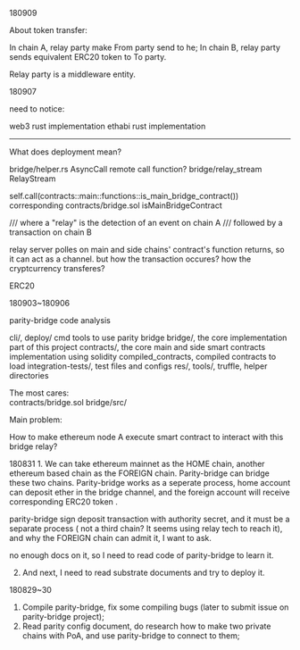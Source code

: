 
180909

About token transfer:

In chain A, relay party make From party send to he;
In chain B, relay party sends equivalent ERC20 token to To party.

Relay party is a middleware entity.


180907

need to notice:

web3 rust implementation
ethabi rust implementation

----

What does deployment mean?

bridge/helper.rs  AsyncCall   remote call function?
bridge/relay_stream  RelayStream  

self.call(contracts::main::functions::is_main_bridge_contract())
corresponding contracts/bridge.sol   isMainBridgeContract

/// where a "relay" is the detection of an event on chain A
/// followed by a transaction on chain B


relay server  polles on main and side chains' contract's function returns, so it can act as a channel.
but how the transaction occures? how the cryptcurrency transferes?

ERC20


180903~180906

parity-bridge code analysis

cli/, deploy/   cmd tools to use parity bridge
bridge/, the core implementation part of this project
contracts/, the core main and side smart contracts implementation using solidity
compiled_contracts, compiled contracts to load
integration-tests/, test files and configs
res/, tools/, truffle, helper directories

The most cares:  
contracts/bridge.sol
bridge/src/


Main problem:

How to make ethereum node A execute smart contract to interact with this bridge relay?



180831
1. 
We can take ethereum mainnet as the HOME chain, another ethereum based chain as the FOREIGN chain. Parity-bridge can bridge these two chains.  Parity-bridge works as a seperate process, home account can deposit ether in the bridge channel, and the foreign account will receive  corresponding ERC20 token .

parity-bridge sign deposit transaction with authority secret, and it must be a separate process ( not a third chain? It seems using relay tech to reach it), and why the FOREIGN chain can admit it, I want to ask.

no enough docs on it, so I need to read code of parity-bridge to learn it.

2. And next, I need to read substrate documents and try to deploy it.

180829~30
1. Compile parity-bridge, fix some compiling bugs (later to submit issue on parity-bridge project);
2. Read parity config document, do research how to make two private chains with PoA, and use parity-bridge to connect to them;



